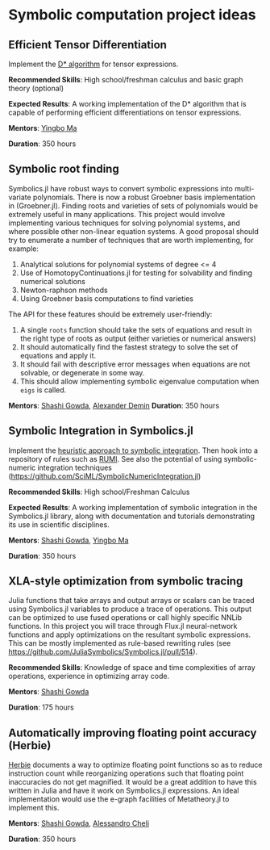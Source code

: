 # Symbolic computation project ideas

## Efficient Tensor Differentiation

Implement the [D* algorithm](https://www.microsoft.com/en-us/research/wp-content/uploads/2016/02/main-65.pdf) for tensor expressions.

**Recommended Skills**: High school/freshman calculus and basic graph theory (optional)

**Expected Results**: A working implementation of the D* algorithm that is capable of performing efficient differentiations on tensor expressions.

**Mentors**: [Yingbo Ma](https://github.com/YingboMa)

**Duration**: 350 hours

## Symbolic root finding

Symbolics.jl have robust ways to convert symbolic expressions into multi-variate polynomials. There is now a robust Groebner basis implementation in (Groebner.jl). Finding roots and varieties of sets of polynomials would be extremely useful in many applications. This project would involve implementing various techniques for solving polynomial systems, and where possible other non-linear equation systems. A good proposal should try to enumerate a number of techniques that are worth implementing, for example:

1. Analytical solutions for polynomial systems of degree <= 4
2. Use of HomotopyContinuations.jl for testing for solvability and finding numerical solutions
3. Newton-raphson methods
4. Using Groebner basis computations to find varieties

The API for these features should be extremely user-friendly:

1. A single `roots` function should take the sets of equations and result in the right type of roots as output (either varieties or numerical answers)
2. It should automatically find the fastest strategy to solve the set of equations and apply it.
3. It should fail with descriptive error messages when equations are not solvable, or degenerate in some way.
4. This should allow implementing symbolic eigenvalue computation when `eigs` is called.


**Mentors**: [Shashi Gowda](https://github.com/shashi), [Alexander Demin](https://github.com/sumiya11)
**Duration**: 350 hours

## Symbolic Integration in Symbolics.jl

Implement the [heuristic approach to symbolic integration](https://dspace.mit.edu/handle/1721.1/11997). Then hook into a repository of rules such as [RUMI](https://rulebasedintegration.org/). See also the potential of using symbolic-numeric integration techniques (https://github.com/SciML/SymbolicNumericIntegration.jl)

**Recommended Skills**: High school/Freshman Calculus

**Expected Results**: A working implementation of symbolic integration in the Symbolics.jl library, along with documentation and tutorials demonstrating its use in scientific disciplines.

**Mentors**: [Shashi Gowda](https://github.com/shashi), [Yingbo Ma](https://github.com/YingboMa)

**Duration**: 350 hours


## XLA-style optimization from symbolic tracing

Julia functions that take arrays and output arrays or scalars can be traced using Symbolics.jl variables to produce a trace of operations. This output can be optimized to use fused operations or call highly specific NNLib functions. In this project you will trace through Flux.jl neural-network functions and apply optimizations on the resultant symbolic expressions. This can be mostly implemented as rule-based rewriting rules (see https://github.com/JuliaSymbolics/Symbolics.jl/pull/514).


**Recommended Skills**: Knowledge of space and time complexities of array operations, experience in optimizing array code.

**Mentors**: [Shashi Gowda](https://github.com/shashi)

**Duration**: 175 hours


## Automatically improving floating point accuracy (Herbie)

[Herbie](https://herbie.uwplse.org/) documents a way to optimize floating point functions so as to reduce instruction count while reorganizing operations such that floating point inaccuracies do not get magnified. It would be a great addition to have this written in Julia and have it work on Symbolics.jl expressions. An ideal implementation would use the e-graph facilities of Metatheory.jl to implement this.

**Mentors**: [Shashi Gowda](https://github.com/shashi), [Alessandro Cheli](https://github.com/0x0f0f0f)

**Duration**: 350 hours
